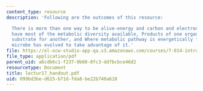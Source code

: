 ```yaml
---
content_type: resource
description: 'Following are the outcomes of this resource:

  There is more than one way to be alive-energy and carbon and electrons, Microbes
  have most of the metabolic diversity available, Products of one organism are the
  substrate for another, and Where metabolic pathway is energetically favorable, a
  microbe has evolved to take advantage of it.'
file: https://ol-ocw-studio-app-qa.s3.amazonaws.com/courses/7-014-introductory-biology-spring-2005/099bd3bed625b71dfda8be22b740a610_lectur17_handout.pdf
file_type: application/pdf
parent_uid: a6cdb6c1-f237-9b60-8fc3-dd7bcbce46d2
resourcetype: Document
title: lectur17_handout.pdf
uid: 099bd3be-d625-b71d-fda8-be22b740a610
---
```

